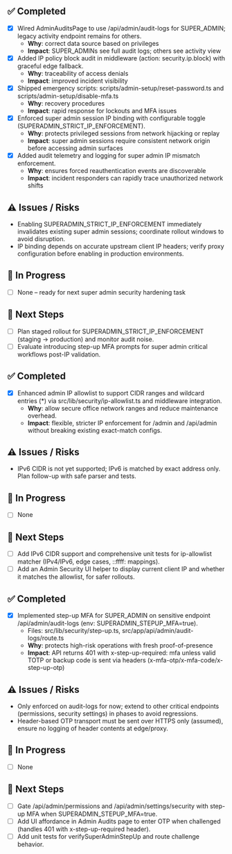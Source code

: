 ## ✅ Completed
- [x] Wired AdminAuditsPage to use /api/admin/audit-logs for SUPER_ADMIN; legacy activity endpoint remains for others.
  - **Why**: correct data source based on privileges
  - **Impact**: SUPER_ADMINs see full audit logs; others see activity view
- [x] Added IP policy block audit in middleware (action: security.ip.block) with graceful edge fallback.
  - **Why**: traceability of access denials
  - **Impact**: improved incident visibility
- [x] Shipped emergency scripts: scripts/admin-setup/reset-password.ts and scripts/admin-setup/disable-mfa.ts
  - **Why**: recovery procedures
  - **Impact**: rapid response for lockouts and MFA issues
- [x] Enforced super admin session IP binding with configurable toggle (SUPERADMIN_STRICT_IP_ENFORCEMENT).
  - **Why**: protects privileged sessions from network hijacking or replay
  - **Impact**: super admin sessions require consistent network origin before accessing admin surfaces
- [x] Added audit telemetry and logging for super admin IP mismatch enforcement.
  - **Why**: ensures forced reauthentication events are discoverable
  - **Impact**: incident responders can rapidly trace unauthorized network shifts

## ⚠️ Issues / Risks
- Enabling SUPERADMIN_STRICT_IP_ENFORCEMENT immediately invalidates existing super admin sessions; coordinate rollout windows to avoid disruption.
- IP binding depends on accurate upstream client IP headers; verify proxy configuration before enabling in production environments.

## 🚧 In Progress
- [ ] None – ready for next super admin security hardening task

## 🔧 Next Steps
- [ ] Plan staged rollout for SUPERADMIN_STRICT_IP_ENFORCEMENT (staging → production) and monitor audit noise.
- [ ] Evaluate introducing step-up MFA prompts for super admin critical workflows post-IP validation.

## ✅ Completed
- [x] Enhanced admin IP allowlist to support CIDR ranges and wildcard entries (*) via src/lib/security/ip-allowlist.ts and middleware integration.
  - **Why**: allow secure office network ranges and reduce maintenance overhead.
  - **Impact**: flexible, stricter IP enforcement for /admin and /api/admin without breaking existing exact-match configs.

## ⚠️ Issues / Risks
- IPv6 CIDR is not yet supported; IPv6 is matched by exact address only. Plan follow-up with safe parser and tests.

## 🚧 In Progress
- [ ] None

## 🔧 Next Steps
- [ ] Add IPv6 CIDR support and comprehensive unit tests for ip-allowlist matcher (IPv4/IPv6, edge cases, ::ffff: mappings).
- [ ] Add an Admin Security UI helper to display current client IP and whether it matches the allowlist, for safer rollouts.

## ✅ Completed
- [x] Implemented step-up MFA for SUPER_ADMIN on sensitive endpoint /api/admin/audit-logs (env: SUPERADMIN_STEPUP_MFA=true).
  - Files: src/lib/security/step-up.ts, src/app/api/admin/audit-logs/route.ts
  - **Why**: protects high-risk operations with fresh proof-of-presence
  - **Impact**: API returns 401 with x-step-up-required: mfa unless valid TOTP or backup code is sent via headers (x-mfa-otp/x-mfa-code/x-step-up-otp)

## ⚠️ Issues / Risks
- Only enforced on audit-logs for now; extend to other critical endpoints (permissions, security settings) in phases to avoid regressions.
- Header-based OTP transport must be sent over HTTPS only (assumed), ensure no logging of header contents at edge/proxy.

## 🚧 In Progress
- [ ] None

## 🔧 Next Steps
- [ ] Gate /api/admin/permissions and /api/admin/settings/security with step-up MFA when SUPERADMIN_STEPUP_MFA=true.
- [ ] Add UI affordance in Admin Audits page to enter OTP when challenged (handles 401 with x-step-up-required header).
- [ ] Add unit tests for verifySuperAdminStepUp and route challenge behavior.
